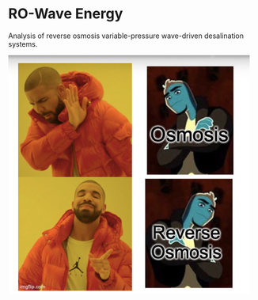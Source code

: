 # RO-Wave Energy
Analysis of reverse osmosis variable-pressure wave-driven desalination systems.

![](https://github.com/michaelferon/ro-wave-energy/blob/master/Screen%20Shot%202020-06-04%20at%203.12.08%20PM.png?raw=true)